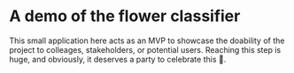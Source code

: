 # A demo of the flower classifier

<!-- logging content below -->

This small application here acts as an MVP to showcase the doability of the
project to colleages, stakeholders, or potential users. Reaching this step is
huge, and obviously, it deserves a party to celebrate this :beers:.
